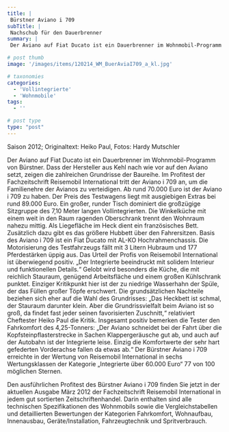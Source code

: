 ```yaml
---
title: |
 Bürstner Aviano i 709
subTitle: |
 Nachschub für den Dauerbrenner
summary: |
 Der Aviano auf Fiat Ducato ist ein Dauerbrenner im Wohnmobil-Programm von Bürstner. Dass der Hersteller aus Kehl nach wie vor auf den Aviano setzt, zeigen die zahlreichen Grundrisse der Baureihe. Im Profitest der Fachzeitschrift Reisemobil International tritt der Aviano i 709 an, um die Familienehre der Avianos zu verteidigen.

# post thumb
image: '/images/items/120214_WM_BuerAviaI709_a_kl.jpg'

# taxonomies
categories: 
  - 'Vollintegrierte'
  - 'Wohnmobile'
tags:
  - ''

# post type
type: "post"
---
```


Saison 2012; Originaltext: Heiko Paul, Fotos: Hardy Mutschler

Der Aviano auf Fiat Ducato ist ein Dauerbrenner im Wohnmobil-Programm von Bürstner. Dass der Hersteller aus Kehl nach wie vor auf den Aviano setzt, zeigen die zahlreichen Grundrisse der Baureihe. Im Profitest der Fachzeitschrift Reisemobil International tritt der Aviano i 709 an, um die Familienehre der Avianos zu verteidigen. Ab rund 70.000 Euro ist der Aviano i 709 zu haben. Der Preis des Testwagens liegt mit ausgiebigen Extras bei rund 89.000 Euro. Ein großer, runder Tisch dominiert die großzügige Sitzgruppe des 7,10 Meter langen Vollintegrierten. Die Winkelküche mit einem weit in den Raum ragenden Oberschrank trennt den Wohnraum nahezu mittig. Als Liegefläche im Heck dient ein französisches Bett. Zusätzlich dazu gibt es das größere Hubbett über den Fahrersitzen. Basis des Aviano i 709 ist ein Fiat Ducato mit AL-KO Hochrahmenchassis. Die Motorisierung des Testfahrzeugs fällt mit 3 Litern Hubraum und 177 Pferdestärken üppig aus. Das Urteil der Profis von Reisemobil International ist überwiegend positiv. „Der Integrierte beeindruckt mit solidem Interieur und funktionellen Details.“ Gelobt wird besonders die Küche, die mit reichlich Stauraum, genügend Arbeitsfläche und einem großen Kühlschrank punktet. Einziger Kritikpunkt hier ist der zu niedrige Wasserhahn der Spüle, der das Füllen großer Töpfe erschwert. Die grundsätzlichen Nachteile beziehen sich eher auf die Wahl des Grundrisses: „Das Heckbett ist schmal, der Stauraum darunter klein. Aber die Grundrissvielfalt beim Aviano ist so groß, da findet fast jeder seinen favorisierten Zuschnitt,“ relativiert Cheftester Heiko Paul die Kritik. Insgesamt positiv bemerken die Tester den Fahrkomfort des 4,25-Tonners: „Der Aviano schneidet bei der Fahrt über die Kopfsteinpflasterstrecke in Sachen Klappergeräusche gut ab, und auch auf der Autobahn ist der Integrierte leise. Einzig die Komfortwerte der sehr hart gefederten Vorderachse fallen da etwas ab.“ Der Bürstner Aviano i 709 erreichte in der Wertung von Reisemobil International in sechs Wertungsklassen der Kategorie „Integrierte über 60.000 Euro“ 77 von 100 möglichen Sternen.

Den ausführlichen Profitest des Bürstner Aviano i 709 finden Sie jetzt in der aktuellen Ausgabe März 2012 der Fachzeitschrift Reisemobil International in jedem gut sortierten Zeitschriftenhandel. Darin enthalten sind alle technischen Spezifikationen des Wohnmobils sowie die Vergleichstabellen und detaillierten Bewertungen der Kategorien Fahrkomfort, Wohnaufbau, Innenausbau, Geräte/Installation, Fahrzeugtechnik und Spritverbrauch.